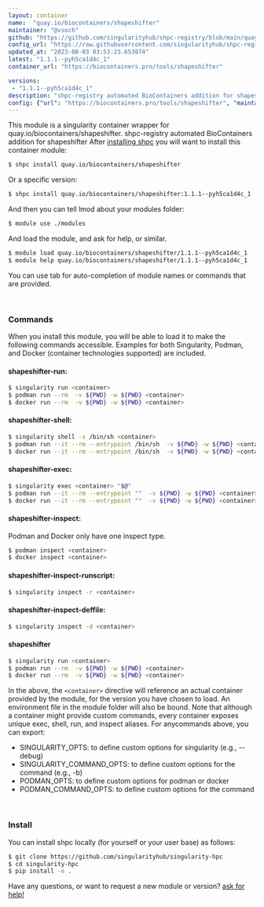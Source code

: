 ```yaml
---
layout: container
name:  "quay.io/biocontainers/shapeshifter"
maintainer: "@vsoch"
github: "https://github.com/singularityhub/shpc-registry/blob/main/quay.io/biocontainers/shapeshifter/container.yaml"
config_url: "https://raw.githubusercontent.com/singularityhub/shpc-registry/main/quay.io/biocontainers/shapeshifter/container.yaml"
updated_at: "2023-08-03 03:53:23.653874"
latest: "1.1.1--pyh5ca1d4c_1"
container_url: "https://biocontainers.pro/tools/shapeshifter"

versions:
 - "1.1.1--pyh5ca1d4c_1"
description: "shpc-registry automated BioContainers addition for shapeshifter"
config: {"url": "https://biocontainers.pro/tools/shapeshifter", "maintainer": "@vsoch", "description": "shpc-registry automated BioContainers addition for shapeshifter", "latest": {"1.1.1--pyh5ca1d4c_1": "sha256:84adc73683f6de0f41e811bf0b3befea05b51f26ad91dbf05c7e3ea9cbe14893"}, "tags": {"1.1.1--pyh5ca1d4c_1": "sha256:84adc73683f6de0f41e811bf0b3befea05b51f26ad91dbf05c7e3ea9cbe14893"}, "docker": "quay.io/biocontainers/shapeshifter"}
---
```


This module is a singularity container wrapper for quay.io/biocontainers/shapeshifter.
shpc-registry automated BioContainers addition for shapeshifter
After [installing shpc](#install) you will want to install this container module:


```bash
$ shpc install quay.io/biocontainers/shapeshifter
```

Or a specific version:

```bash
$ shpc install quay.io/biocontainers/shapeshifter:1.1.1--pyh5ca1d4c_1
```

And then you can tell lmod about your modules folder:

```bash
$ module use ./modules
```

And load the module, and ask for help, or similar.

```bash
$ module load quay.io/biocontainers/shapeshifter/1.1.1--pyh5ca1d4c_1
$ module help quay.io/biocontainers/shapeshifter/1.1.1--pyh5ca1d4c_1
```

You can use tab for auto-completion of module names or commands that are provided.

<br>

### Commands

When you install this module, you will be able to load it to make the following commands accessible.
Examples for both Singularity, Podman, and Docker (container technologies supported) are included.

#### shapeshifter-run:

```bash
$ singularity run <container>
$ podman run --rm  -v ${PWD} -w ${PWD} <container>
$ docker run --rm  -v ${PWD} -w ${PWD} <container>
```

#### shapeshifter-shell:

```bash
$ singularity shell -s /bin/sh <container>
$ podman run --it --rm --entrypoint /bin/sh  -v ${PWD} -w ${PWD} <container>
$ docker run --it --rm --entrypoint /bin/sh  -v ${PWD} -w ${PWD} <container>
```

#### shapeshifter-exec:

```bash
$ singularity exec <container> "$@"
$ podman run --it --rm --entrypoint ""  -v ${PWD} -w ${PWD} <container> "$@"
$ docker run --it --rm --entrypoint ""  -v ${PWD} -w ${PWD} <container> "$@"
```

#### shapeshifter-inspect:

Podman and Docker only have one inspect type.

```bash
$ podman inspect <container>
$ docker inspect <container>
```

#### shapeshifter-inspect-runscript:

```bash
$ singularity inspect -r <container>
```

#### shapeshifter-inspect-deffile:

```bash
$ singularity inspect -d <container>
```



#### shapeshifter

```bash
$ singularity run <container>
$ podman run --rm  -v ${PWD} -w ${PWD} <container>
$ docker run --rm  -v ${PWD} -w ${PWD} <container>
```


In the above, the `<container>` directive will reference an actual container provided
by the module, for the version you have chosen to load. An environment file in the
module folder will also be bound. Note that although a container
might provide custom commands, every container exposes unique exec, shell, run, and
inspect aliases. For anycommands above, you can export:

 - SINGULARITY_OPTS: to define custom options for singularity (e.g., --debug)
 - SINGULARITY_COMMAND_OPTS: to define custom options for the command (e.g., -b)
 - PODMAN_OPTS: to define custom options for podman or docker
 - PODMAN_COMMAND_OPTS: to define custom options for the command

<br>

### Install

You can install shpc locally (for yourself or your user base) as follows:

```bash
$ git clone https://github.com/singularityhub/singularity-hpc
$ cd singularity-hpc
$ pip install -e .
```

Have any questions, or want to request a new module or version? [ask for help!](https://github.com/singularityhub/singularity-hpc/issues)